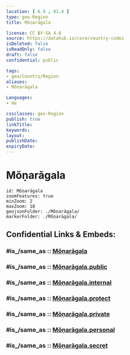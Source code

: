 ```yaml
---
location: [ 6.9 , 81.4 ] 
type: geo-Region
title: Mŏṇarāgala

license: CC BY-SA 4.0
source: https://datahub.io/core/country-codes
isDeleted: false
isReadOnly: false
draft: false
confidential: public

tags:
- geo/Country/Region
aliases:
- Mŏṇarāgala

Languages:
- de

cssclasses: geo-Region
publish: true
linkTitle: 
keywords: 
layout: 
publishDate: 
expiryDate: 
---
```


# Mŏṇarāgala

```leaflet
id: Mŏṇarāgala
zoomFeatures: true 
minZoom: 2 
maxZoom: 18
geojsonFolder: ./Mŏṇarāgala/
markerFolder: ./Mŏṇarāgala/
```


## Confidential Links & Embeds: 

### #is_/same_as :: [Mŏṇarāgala](/_Standards/Earth/Continent/Asia/Asia~South/Sri_Lanka/Districts~Sri_Lanka/Mŏṇarāgala.md) 

### #is_/same_as :: [Mŏṇarāgala.public](/_public/Earth/Continent/Asia/Asia~South/Sri_Lanka/Districts~Sri_Lanka/Mŏṇarāgala.public.md) 

### #is_/same_as :: [Mŏṇarāgala.internal](/_internal/Earth/Continent/Asia/Asia~South/Sri_Lanka/Districts~Sri_Lanka/Mŏṇarāgala.internal.md) 

### #is_/same_as :: [Mŏṇarāgala.protect](/_protect/Earth/Continent/Asia/Asia~South/Sri_Lanka/Districts~Sri_Lanka/Mŏṇarāgala.protect.md) 

### #is_/same_as :: [Mŏṇarāgala.private](/_private/Earth/Continent/Asia/Asia~South/Sri_Lanka/Districts~Sri_Lanka/Mŏṇarāgala.private.md) 

### #is_/same_as :: [Mŏṇarāgala.personal](/_personal/Earth/Continent/Asia/Asia~South/Sri_Lanka/Districts~Sri_Lanka/Mŏṇarāgala.personal.md) 

### #is_/same_as :: [Mŏṇarāgala.secret](/_secret/Earth/Continent/Asia/Asia~South/Sri_Lanka/Districts~Sri_Lanka/Mŏṇarāgala.secret.md)

